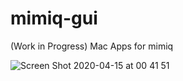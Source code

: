 # mimiq-gui
(Work in Progress) Mac Apps for mimiq

![Screen Shot 2020-04-15 at 00 41 51](https://user-images.githubusercontent.com/16457495/79256286-f1d80a00-7eb1-11ea-88db-58d870e663d5.jpg)

